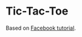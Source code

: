 # Tic-Tac-Toe

Based on [Facebook tutorial](https://facebook.github.io/react/tutorial/tutorial.html).